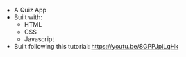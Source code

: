- A Quiz App
- Built with:
  - HTML
  - CSS
  - Javascript
- Built following this tutorial: https://youtu.be/8GPPJpiLqHk
